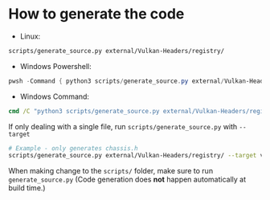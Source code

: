 <!--
Copyright 2023 The Khronos Group Inc.
Copyright 2023 Valve Corporation
Copyright 2023 LunarG, Inc.

SPDX-License-Identifier: Apache-2.0
-->

# How to generate the code

- Linux:
```bash
scripts/generate_source.py external/Vulkan-Headers/registry/
```

- Windows Powershell:
```powershell
pwsh -Command { python3 scripts/generate_source.py external/Vulkan-Headers/registry/ }
```

- Windows Command:
```cmd
cmd /C "python3 scripts/generate_source.py external/Vulkan-Headers/registry/"
```

If only dealing with a single file,  run `scripts/generate_source.py` with `--target`

```bash
# Example - only generates chassis.h
scripts/generate_source.py external/Vulkan-Headers/registry/ --target vk_layer_dispatch_table.h
```

When making change to the `scripts/` folder, make sure to run `generate_source.py`
(Code generation does **not** happen automatically at build time.)